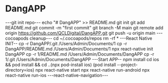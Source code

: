 # DangAPP
---git init repo---
echo "# DangAPP" >> README.md
git init
git add README.md
git commit -m "first commit"
git branch -M main
git remote add origin https://github.com/QCLDigital/DangAPP.git
git push -u origin main
---cocoapods cleanup---
cd ~/.cocoapods/repos
rm -rf *
---React Native INIT--
cp -r DangAPP/.git /Users/Admin/Documents/1
cp -r DangAPP/README.md /Users/Admin/Documents/1
npx react-native init DangAPP
cp -r 1/README.md /Users/Admin/Documents/DangAPP
cp -r 1/.git /Users/Admin/Documents/DangAPP
---Start APP--
npm install 
cd ios && pod install && cd ..(npx pod-install ios) (pod install --project-directory=ios)
npx react-native start
npx react-native run-android
npx react-native run-ios
---react-native-navigation---
